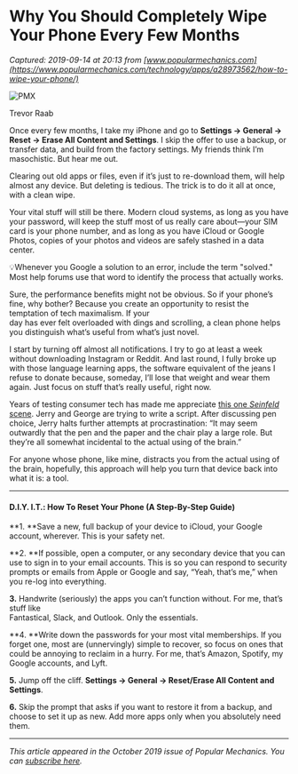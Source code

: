 # Why You Should Completely Wipe Your Phone Every Few Months

_Captured: 2019-09-14 at 20:13 from [www.popularmechanics.com](https://www.popularmechanics.com/technology/apps/a28973562/how-to-wipe-your-phone/)_

![PMX](https://hips.hearstapps.com/hmg-prod.s3.amazonaws.com/images/pmx100119edl001-1568084567.jpg?crop=1.00xw:0.667xh;0,0.119xh&resize=480:*)

Trevor Raab

Once every few months, I take my iPhone and go to **Settings -> General -> Reset -> Erase All Content and Settings**. I skip the offer to use a backup, or transfer data, and build from the factory settings. My friends think I’m masochistic. But hear me out. 

Clearing out old apps or files, even if it’s just to re-download them, will help almost any device. But deleting is tedious. The trick is to do it all at once, with a clean wipe. 

Your vital stuff will still be there. Modern cloud systems, as long as you have your password, will keep the stuff most of us really care about—your SIM card is your phone number, and as long as you have iCloud or Google Photos, copies of your photos and videos are safely stashed in a data center.

💡Whenever you Google a solution to an error, include the term "solved." Most help forums use that word to identify the process that actually works. 

Sure, the perfor­mance benefits might not be obvious. So if your phone’s fine, why bother? Because you create an opportunity to resist the temptation of tech maximalism. If your   
day has ever felt overloaded with dings and scrolling, a clean phone helps you distinguish what’s useful from what’s just novel. 

I start by turning off almost all notifications. I try to go at least a week without downloading Instagram or Reddit. And last round, I fully broke up with those language learning apps, the software equivalent of the jeans I refuse to donate because, someday, I’ll lose that weight and wear them again. Just focus on stuff that’s really useful, right now. 

Years of testing consumer tech has made me appreciate [this one _Seinfeld_ scene](https://www.youtube.com/watch?v=UFqlE6L0bAo). Jerry and George are trying to write a script. After discussing pen choice, Jerry halts further attempts at procrastination: “It may seem outwardly that the pen and the paper and the chair play a large role. But they’re all somewhat incidental to the actual using of the brain.” 

For anyone whose phone, like mine, distracts you from the actual using of the brain, hopefully, this approach will help you turn that device back into what it is: a tool.

* * *

#### D.I.Y. I.T.: How To Reset Your Phone (A Step-By-Step Guide) 

**1\. **Save a new, full backup of your device to iCloud, your Google account, wherever. This is your safety net. 

**2\. **If possible, open a computer, or any secondary device that you can use to sign in to your email accounts. This is so you can respond to security prompts or emails from Apple or Google and say, “Yeah, that’s me,” when you re-log into everything.

**3.** Handwrite (seriously) the apps you can’t function without. For me, that’s stuff like   
Fantastical, Slack, and Outlook. Only the essentials. 

**4\. **Write down the passwords for your most vital memberships. If you forget one, most are (unnervingly) simple to recover, so focus on ones that could be annoying to reclaim in a hurry. For me, that’s Amazon, Spotify, my Google accounts, and Lyft. 

**5.** Jump off the cliff. **Settings -> General -> Reset/Erase All Content and Settings**. 

**6.** Skip the prompt that asks if you want to restore it from a backup, and choose to set it up as new. Add more apps only when you absolutely need them.

* * *

_This article appeared in the October 2019 issue of Popular Mechanics. You can [subscribe here](https://subscribe.hearstmags.com/subscribe/splits/popularmechanics/pop_sub_nav_link)._

